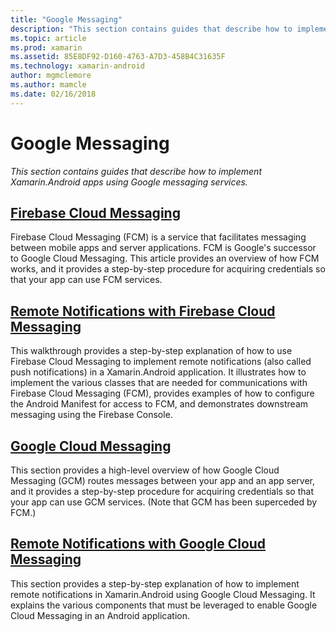 ```yaml
---
title: "Google Messaging"
description: "This section contains guides that describe how to implement Xamarin.Android apps using Google messaging services."
ms.topic: article
ms.prod: xamarin
ms.assetid: 85E8DF92-D160-4763-A7D3-458B4C31635F
ms.technology: xamarin-android
author: mgmclemore
ms.author: mamcle
ms.date: 02/16/2018
---
```


# Google Messaging

_This section contains guides that describe how to implement Xamarin.Android apps using Google messaging services._

## [Firebase Cloud Messaging](firebase-cloud-messaging.md)

Firebase Cloud Messaging (FCM) is a service that facilitates messaging
between mobile apps and server applications. FCM is Google's successor
to Google Cloud Messaging. This article provides an overview of how FCM
works, and it provides a step-by-step procedure for acquiring
credentials so that your app can use FCM services.

## [Remote Notifications with Firebase Cloud Messaging](remote-notifications-with-fcm.md)

This walkthrough provides a step-by-step explanation of how to use
Firebase Cloud Messaging to implement remote notifications (also called
push notifications) in a Xamarin.Android application. It illustrates
how to implement the various classes that are needed for communications
with Firebase Cloud Messaging (FCM), provides examples of how to
configure the Android Manifest for access to FCM, and demonstrates
downstream messaging using the Firebase Console.

## [Google Cloud Messaging](google-cloud-messaging.md)

This section provides a high-level overview of how Google Cloud
Messaging (GCM) routes messages between your app and an app server, and
it provides a step-by-step procedure for acquiring credentials so that
your app can use GCM services. (Note that GCM has been superceded
by FCM.)

## [Remote Notifications with Google Cloud Messaging](remote-notifications-with-gcm.md)

This section provides a step-by-step explanation of how to implement
remote notifications in Xamarin.Android using Google Cloud Messaging.
It explains the various components that must be leveraged to enable
Google Cloud Messaging in an Android application.


